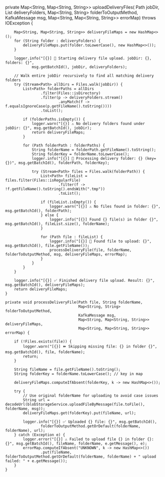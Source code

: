private Map<String, Map<String, String>> uploadDeliveryFiles(
            Path jobDir,
            List<String> deliveryFolders,
            Map<String, String> folderToOutputMethod,
            KafkaMessage msg,
            Map<String, Map<String, String>> errorMap) throws IOException {

        Map<String, Map<String, String>> deliveryFileMaps = new HashMap<>();
        for (String folder : deliveryFolders) {
            deliveryFileMaps.put(folder.toLowerCase(), new HashMap<>());
        }

        logger.info("[{}] 🚀 Starting delivery file upload. jobDir: {}, folders: {}",
                msg.getBatchId(), jobDir, deliveryFolders);

        // Walk entire jobDir recursively to find all matching delivery folders
        try (Stream<Path> allDirs = Files.walk(jobDir)) {
            List<Path> folderPaths = allDirs
                    .filter(Files::isDirectory)
                    .filter(p -> deliveryFolders.stream()
                            .anyMatch(f -> f.equalsIgnoreCase(p.getFileName().toString())))
                    .toList();

            if (folderPaths.isEmpty()) {
                logger.warn("[{}] ⚠️ No delivery folders found under jobDir: {}", msg.getBatchId(), jobDir);
                return deliveryFileMaps;
            }

            for (Path folderPath : folderPaths) {
                String folderName = folderPath.getFileName().toString();
                String folderKey = folderName.toLowerCase();
                logger.info("[{}] 🔎 Processing delivery folder: {} (key={})", msg.getBatchId(), folderPath, folderKey);

                try (Stream<Path> files = Files.walk(folderPath)) {
                    List<Path> fileList = files.filter(Files::isRegularFile)
                            .filter(f -> !f.getFileName().toString().endsWith(".tmp"))
                            .toList();

                    if (fileList.isEmpty()) {
                        logger.warn("[{}] ⚠️ No files found in folder: {}", msg.getBatchId(), folderPath);
                    } else {
                        logger.info("[{}] Found {} file(s) in folder {}", msg.getBatchId(), fileList.size(), folderName);
                    }

                    for (Path file : fileList) {
                        logger.info("[{}] 📂 Found file to upload: {}", msg.getBatchId(), file.getFileName());
                        processDeliveryFile(file, folderName, folderToOutputMethod, msg, deliveryFileMaps, errorMap);
                    }
                }
            }
        }

        logger.info("[{}] ✅ Finished delivery file upload. Result: {}", msg.getBatchId(), deliveryFileMaps);
        return deliveryFileMaps;
    }

    private void processDeliveryFile(Path file, String folderName,
                                     Map<String, String> folderToOutputMethod,
                                     KafkaMessage msg,
                                     Map<String, Map<String, String>> deliveryFileMaps,
                                     Map<String, Map<String, String>> errorMap) {

        if (!Files.exists(file)) {
            logger.warn("[{}] ⏩ Skipping missing file: {} in folder {}", msg.getBatchId(), file, folderName);
            return;
        }

        String fileName = file.getFileName().toString();
        String folderKey = folderName.toLowerCase(); // key in map

        deliveryFileMaps.computeIfAbsent(folderKey, k -> new HashMap<>());

        try {
            // Use original folderName for uploading to avoid case issues
            String url = decodeUrl(blobStorageService.uploadFileByMessage(file.toFile(), folderName, msg));
            deliveryFileMaps.get(folderKey).put(fileName, url);

            logger.info("[{}] ✅ Uploaded {} file: {}", msg.getBatchId(),
                    folderToOutputMethod.getOrDefault(folderName, folderName), url);
        } catch (Exception e) {
            logger.error("[{}] ⚠️ Failed to upload file {} in folder {}: {}", msg.getBatchId(), fileName, folderName, e.getMessage(), e);
            errorMap.computeIfAbsent("UNKNOWN", k -> new HashMap<>())
                    .put(fileName, folderToOutputMethod.getOrDefault(folderName, folderName) + " upload failed: " + e.getMessage());
        }
    }
